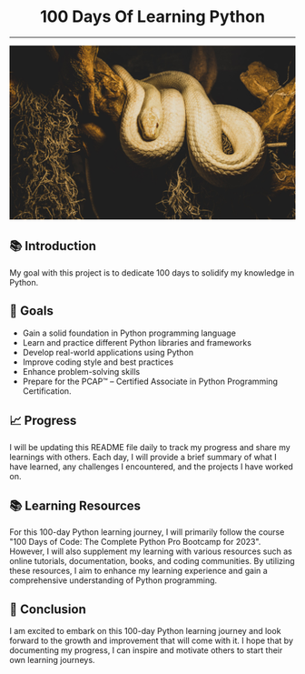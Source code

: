 <h1 align="center">100 Days Of Learning Python</h1>


---

<p align="center">
  <img src="Python-Image.jpg" alt="Python Logo">
</p>

## 📚 Introduction

My goal with this project is to dedicate 100 days to solidify my knowledge in Python. 

## 🎯 Goals

- Gain a solid foundation in Python programming language
- Learn and practice different Python libraries and frameworks
- Develop real-world applications using Python
- Improve coding style and best practices
- Enhance problem-solving skills
- Prepare for the PCAP™ – Certified Associate in Python Programming Certification.

## 📈 Progress

I will be updating this README file daily to track my progress and share my learnings with others. Each day, I will provide a brief summary of what I have learned, any challenges I encountered, and the projects I have worked on.


## 📚 Learning Resources

For this 100-day Python learning journey, I will primarily follow the course "100 Days of Code: The Complete Python Pro Bootcamp for 2023". However, I will also supplement my learning with various resources such as online tutorials, documentation, books, and coding communities. 
By utilizing these resources, I aim to enhance my learning experience and gain a comprehensive understanding of Python programming.



## 🎉 Conclusion

I am excited to embark on this 100-day Python learning journey and look forward to the growth and improvement that will come with it. I hope that by documenting my progress, I can inspire and motivate others to start their own learning journeys.